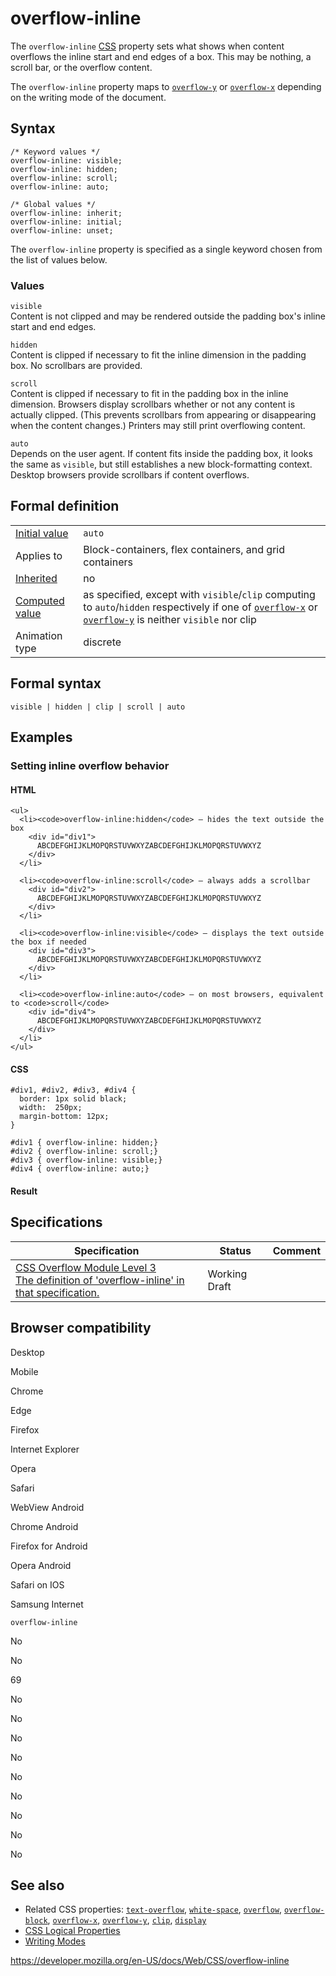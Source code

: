 # overflow-inline

The `overflow-inline` [CSS](https://developer.mozilla.org/en-US/docs/Web/CSS) property sets what shows when content overflows the inline start and end edges of a box. This may be nothing, a scroll bar, or the overflow content.

The `overflow-inline` property maps to [`overflow-y`](overflow-y) or [`overflow-x`](overflow-x) depending on the writing mode of the document.

## Syntax

    /* Keyword values */
    overflow-inline: visible;
    overflow-inline: hidden;
    overflow-inline: scroll;
    overflow-inline: auto;

    /* Global values */
    overflow-inline: inherit;
    overflow-inline: initial;
    overflow-inline: unset;

The `overflow-inline` property is specified as a single keyword chosen from the list of values below.

### Values

`visible`  
Content is not clipped and may be rendered outside the padding box's inline start and end edges.

`hidden`  
Content is clipped if necessary to fit the inline dimension in the padding box. No scrollbars are provided.

`scroll`  
Content is clipped if necessary to fit in the padding box in the inline dimension. Browsers display scrollbars whether or not any content is actually clipped. (This prevents scrollbars from appearing or disappearing when the content changes.) Printers may still print overflowing content.

`auto`  
Depends on the user agent. If content fits inside the padding box, it looks the same as `visible`, but still establishes a new block-formatting context. Desktop browsers provide scrollbars if content overflows.

## Formal definition

<table><tbody><tr class="odd"><td><a href="initial_value">Initial value</a></td><td><code>auto</code></td></tr><tr class="even"><td>Applies to</td><td>Block-containers, flex containers, and grid containers</td></tr><tr class="odd"><td><a href="inheritance">Inherited</a></td><td>no</td></tr><tr class="even"><td><a href="computed_value">Computed value</a></td><td>as specified, except with <code>visible</code>/<code>clip</code> computing to <code>auto</code>/<code>hidden</code> respectively if one of <a href="overflow-x"><code>overflow-x</code></a> or <a href="overflow-y"><code>overflow-y</code></a> is neither <code>visible</code> nor clip</td></tr><tr class="odd"><td>Animation type</td><td>discrete</td></tr></tbody></table>

## Formal syntax

    visible | hidden | clip | scroll | auto

## Examples

### Setting inline overflow behavior

#### HTML

    <ul>
      <li><code>overflow-inline:hidden</code> — hides the text outside the box
        <div id="div1">
          ABCDEFGHIJKLMOPQRSTUVWXYZABCDEFGHIJKLMOPQRSTUVWXYZ
        </div>
      </li>

      <li><code>overflow-inline:scroll</code> — always adds a scrollbar
        <div id="div2">
          ABCDEFGHIJKLMOPQRSTUVWXYZABCDEFGHIJKLMOPQRSTUVWXYZ
        </div>
      </li>

      <li><code>overflow-inline:visible</code> — displays the text outside the box if needed
        <div id="div3">
          ABCDEFGHIJKLMOPQRSTUVWXYZABCDEFGHIJKLMOPQRSTUVWXYZ
        </div>
      </li>

      <li><code>overflow-inline:auto</code> — on most browsers, equivalent to <code>scroll</code>
        <div id="div4">
          ABCDEFGHIJKLMOPQRSTUVWXYZABCDEFGHIJKLMOPQRSTUVWXYZ
        </div>
      </li>
    </ul>

#### CSS

    #div1, #div2, #div3, #div4 {
      border: 1px solid black;
      width:  250px;
      margin-bottom: 12px;
    }

    #div1 { overflow-inline: hidden;}
    #div2 { overflow-inline: scroll;}
    #div3 { overflow-inline: visible;}
    #div4 { overflow-inline: auto;}

#### Result

## Specifications

<table><thead><tr class="header"><th>Specification</th><th>Status</th><th>Comment</th></tr></thead><tbody><tr class="odd"><td><a href="https://drafts.csswg.org/css-overflow-3/#propdef-overflow-inline">CSS Overflow Module Level 3<br />
<span class="small">The definition of 'overflow-inline' in that specification.</span></a></td><td><span class="spec-wd">Working Draft</span></td><td></td></tr></tbody></table>

## Browser compatibility

Desktop

Mobile

Chrome

Edge

Firefox

Internet Explorer

Opera

Safari

WebView Android

Chrome Android

Firefox for Android

Opera Android

Safari on IOS

Samsung Internet

`overflow-inline`

No

No

69

No

No

No

No

No

No

No

No

No

## See also

- Related CSS properties: [`text-overflow`](text-overflow), [`white-space`](white-space), [`overflow`](overflow), [`overflow-block`](overflow-block), [`overflow-x`](overflow-x), [`overflow-y`](overflow-y), [`clip`](clip), [`display`](display)
- [CSS Logical Properties](css_logical_properties)
- [Writing Modes](css_writing_modes)

<a href="https://developer.mozilla.org/en-US/docs/Web/CSS/overflow-inline" class="_attribution-link">https://developer.mozilla.org/en-US/docs/Web/CSS/overflow-inline</a>

